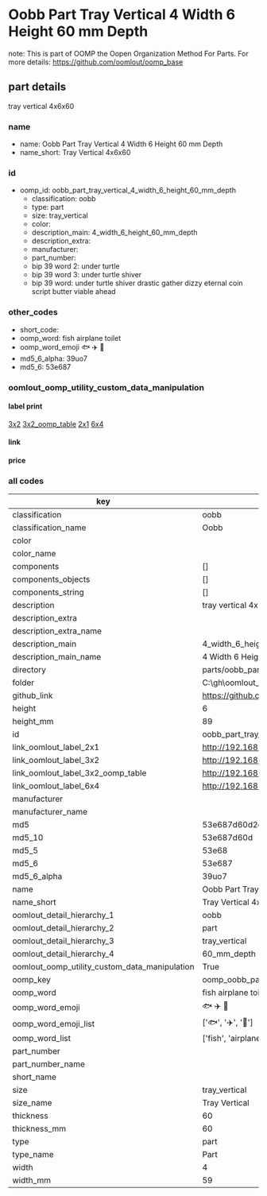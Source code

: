 # Oobb Part Tray Vertical 4 Width 6 Height 60 mm Depth  

note: This is part of OOMP the Oopen Organization Method For Parts. For more details: https://github.com/oomlout/oomp_base

##  part details
  



tray vertical 4x6x60



### name
* name: Oobb Part Tray Vertical 4 Width 6 Height 60 mm Depth
* name_short: Tray Vertical 4x6x60 
### id
* oomp_id: oobb_part_tray_vertical_4_width_6_height_60_mm_depth
  * classification: oobb
  * type: part
  * size: tray_vertical
  * color: 
  * description_main: 4_width_6_height_60_mm_depth
  * description_extra: 
  * manufacturer: 
  * part_number: 
  * bip 39 word 2: under turtle
  * bip 39 word 3: under turtle shiver
  * bip 39 word: under turtle shiver drastic gather dizzy eternal coin script butter viable ahead

### other_codes
* short_code: 
* oomp_word: fish airplane toilet
* oomp_word_emoji :fish: :airplane: :toilet:
* md5_6_alpha: 39uo7
* md5_6: 53e687






### oomlout_oomp_utility_custom_data_manipulation
#### label print
[3x2](http://192.168.1.245:1112/?label=oomp%2039uo7)
[3x2_oomp_table](http://192.168.1.108:1112/?label=oomp%2039uo7)
[2x1](http://192.168.1.242:1112/?label=oomp%2039uo7)
[6x4](http://192.168.1.55:1112/?label=oomp%2039uo7)    

#### link

                              

#### price







### all codes 
| key | value |  
| --- | --- |  
| classification | oobb |  
| classification_name | Oobb |  
| color |  |  
| color_name |  |  
| components | [] |  
| components_objects | [] |  
| components_string | [] |  
| description | tray vertical 4x6x60 |  
| description_extra |  |  
| description_extra_name |  |  
| description_main | 4_width_6_height_60_mm_depth |  
| description_main_name | 4 Width 6 Height 60 mm Depth |  
| directory | parts/oobb_part_tray_vertical_4_width_6_height_60_mm_depth |  
| folder | C:\gh\oomlout_oobb_version_4_generated_parts\parts\oobb_part_tray_vertical_4_width_6_height_60_mm_depth |  
| github_link | https://github.com/oomlout/oomlout_oomp_part_src/tree/main/parts/oobb_part_tray_vertical_4_width_6_height_60_mm_depth |  
| height | 6 |  
| height_mm | 89 |  
| id | oobb_part_tray_vertical_4_width_6_height_60_mm_depth |  
| link_oomlout_label_2x1 | http://192.168.1.242:1112/?label=oomp%2039uo7 |  
| link_oomlout_label_3x2 | http://192.168.1.245:1112/?label=oomp%2039uo7 |  
| link_oomlout_label_3x2_oomp_table | http://192.168.1.108:1112/?label=oomp%2039uo7 |  
| link_oomlout_label_6x4 | http://192.168.1.55:1112/?label=oomp%2039uo7 |  
| manufacturer |  |  
| manufacturer_name |  |  
| md5 | 53e687d60d2d69b100b034258c7abf66 |  
| md5_10 | 53e687d60d |  
| md5_5 | 53e68 |  
| md5_6 | 53e687 |  
| md5_6_alpha | 39uo7 |  
| name | Oobb Part Tray Vertical 4 Width 6 Height 60 mm Depth |  
| name_short | Tray Vertical 4x6x60  |  
| oomlout_detail_hierarchy_1 | oobb |  
| oomlout_detail_hierarchy_2 | part |  
| oomlout_detail_hierarchy_3 | tray_vertical |  
| oomlout_detail_hierarchy_4 | 60_mm_depth |  
| oomlout_oomp_utility_custom_data_manipulation | True |  
| oomp_key | oomp_oobb_part_tray_vertical_4_width_6_height_60_mm_depth |  
| oomp_word | fish airplane toilet |  
| oomp_word_emoji | :fish: :airplane: :toilet: |  
| oomp_word_emoji_list | [':fish:', ':airplane:', ':toilet:'] |  
| oomp_word_list | ['fish', 'airplane', 'toilet'] |  
| part_number |  |  
| part_number_name |  |  
| short_name |  |  
| size | tray_vertical |  
| size_name | Tray Vertical |  
| thickness | 60 |  
| thickness_mm | 60 |  
| type | part |  
| type_name | Part |  
| width | 4 |  
| width_mm | 59 |  
